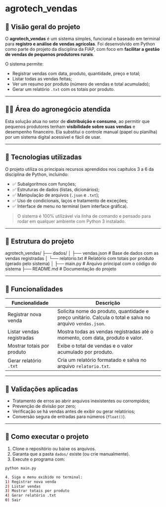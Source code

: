 # agrotech_vendas

## 🌾 Visão geral do projeto

O **agrotech_vendas** é um sistema simples, funcional e baseado em terminal para **registro e análise de vendas agrícolas**. Foi desenvolvido em Python como parte do projeto da disciplina da FIAP, com foco em **facilitar a gestão de vendas de pequenos produtores rurais**.

O sistema permite:
- Registrar vendas com data, produto, quantidade, preço e total;
- Listar todas as vendas feitas;
- Ver um resumo por produto (número de vendas e total acumulado);
- Gerar um relatório `.txt` com os totais por produto.

---

## 🧑‍🌾 Área do agronegócio atendida

Esta solução atua no setor de **distribuição e consumo**, ao permitir que pequenos produtores tenham **visibilidade sobre suas vendas** e desempenho financeiro. Ela substitui o controle manual (papel ou planilha) por um sistema digital acessível e fácil de usar.

---

## 🧠 Tecnologias utilizadas

O projeto utiliza os principais recursos aprendidos nos capítulos 3 a 6 da disciplina de Python, incluindo:

- ✅ Subalgoritmos com funções;
- ✅ Estruturas de dados (listas, dicionários);
- ✅ Manipulação de arquivos (`.json` e `.txt`);
- ✅ Uso de condicionais, laços e tratamento de exceções;
- ✅ Interface de menu no terminal (sem interface gráfica).

> O sistema é 100% utilizável via linha de comando e pensado para rodar em qualquer ambiente com Python 3 instalado.

---

## 📁 Estrutura do projeto

agrotech_vendas/
├── dados/
│ ├── vendas.json # Base de dados com as vendas registradas
│ └── relatorio.txt # Relatório com totais por produto (gerado pelo sistema)
│
├── main.py # Arquivo principal com o código do sistema
├── README.md # Documentação do projeto


---

## 📌 Funcionalidades

| Funcionalidade                | Descrição |
|------------------------------|-----------|
| Registrar nova venda         | Solicita nome do produto, quantidade e preço unitário. Calcula o total e salva no arquivo `vendas.json`. |
| Listar vendas registradas    | Mostra todas as vendas registradas até o momento, com data, produto e valor. |
| Mostrar totais por produto   | Exibe o total de vendas e o valor acumulado por produto. |
| Gerar relatório `.txt`       | Cria um relatório formatado e salva no arquivo `relatorio.txt`. |

---

## 🧪 Validações aplicadas

- Tratamento de erros ao abrir arquivos inexistentes ou corrompidos;
- Prevenção de divisão por zero;
- Verificação se há vendas antes de exibir ou gerar relatórios;
- Conversão segura de entradas para números (`float()`).

---

## 📝 Como executar o projeto

1. Clone o repositório ou baixe os arquivos.
2. Garanta que a pasta `dados/` existe (ou crie manualmente).
3. Execute o programa com:

```bash
python main.py

4. Siga o menu exibido no terminal:
1) Registrar nova venda
2) Listar vendas
3) Mostrar totais por produto
4) Gerar relatório .txt
0) Sair
